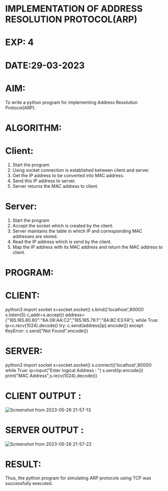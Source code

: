 # IMPLEMENTATION OF ADDRESS RESOLUTION PROTOCOL(ARP)

# EXP: 4

# DATE:29-03-2023

# AIM:
To write a python program for implementing Address Resolution Protocol(ARP).

# ALGORITHM:
# Client:
1. Start the program
2. Using socket connection is established between client and server.
3. Get the IP address to be converted into MAC address.
4. Send this IP address to server.
5. Server returns the MAC address to client.
# Server:
1. Start the program
2. Accept the socket which is created by the client.
3. Server maintains the table in which IP and corresponding MAC addresses are
stored.
4. Read the IP address which is send by the client.
5. Map the IP address with its MAC address and return the MAC address to client.
# PROGRAM:
# CLIENT:
python3
import socket
s=socket.socket()
s.bind(('localhost',8000))
s.listen(5)
c,addr=s.accept()
address={"165.165.80.80":"6A:08:AA:C2","165.165.79.1":"8A:BC:E3:FA"};
while True:
  ip=c.recv(1024).decode()
try:
  c.send(address[ip].encode())
except KeyError:
  c.send("Not Found".encode())
  
# SERVER:
python3
import socket
s=socket.socket()
s.connect(('localhost',8000))
while True:
   ip=input("Enter logical Address : ")
   s.send(ip.encode())
   print("MAC Address",s.recv(1024).decode())

   
# CLIENT OUTPUT : 
![Screenshot from 2023-05-26 21-57-13](https://github.com/karthick960/EX-4/assets/121215938/14fd3cec-2b0f-4513-9641-b1e129e25cda)


# SERVER OUTPUT :

![Screenshot from 2023-05-26 21-57-22](https://github.com/karthick960/EX-4/assets/121215938/5f318046-4461-4601-acf0-d8ede060c2df)



# RESULT:
Thus, the python program for simulating ARP protocols using TCP was successfully
executed.
